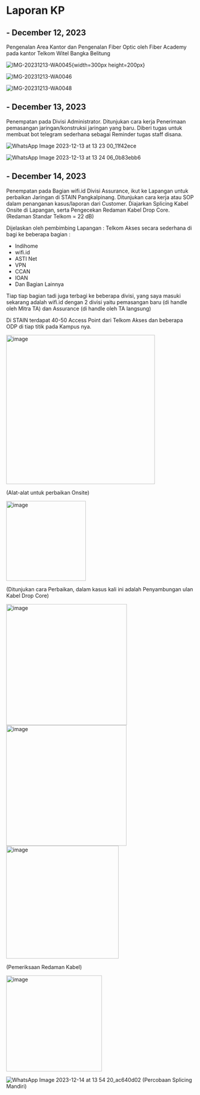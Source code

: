 # Laporan KP

## - December 12, 2023
Pengenalan Area Kantor dan Pengenalan Fiber Optic oleh Fiber Academy pada kantor Telkom Witel Bangka Belitung

![IMG-20231213-WA0045](https://github.com/kikyputraa/Diary_KP/assets/150577938/fe8765a3-2370-48b5-a8f2-025ed64ade58){width=300px height=200px}

![IMG-20231213-WA0046](https://github.com/kikyputraa/Diary_KP/assets/150577938/40b730ad-3525-4df1-b3f7-d5439251f763)

![IMG-20231213-WA0048](https://github.com/kikyputraa/Diary_KP/assets/150577938/d7b4c647-1b14-475d-9f13-f2844448fca2)

## - December 13, 2023
Penempatan pada Divisi Administrator. Ditunjukan cara kerja Penerimaan pemasangan jaringan/konstruksi jaringan yang baru. Diberi tugas untuk membuat bot telegram sederhana sebagai Reminder tugas staff disana.

![WhatsApp Image 2023-12-13 at 13 23 00_11f42ece](https://github.com/kikyputraa/Diary_KP/assets/150577938/64ade2c2-8930-41f3-bbfd-188b2edca91e)

![WhatsApp Image 2023-12-13 at 13 24 06_0b83ebb6](https://github.com/kikyputraa/Diary_KP/assets/150577938/52434122-3b65-4421-84c5-9ceab5e8a961)

## - December 14, 2023
Penempatan pada Bagian wifi.id Divisi Assurance, ikut ke Lapangan untuk perbaikan Jaringan di STAIN Pangkalpinang. Ditunjukan cara kerja atau SOP dalam penanganan kasus/laporan dari Customer. Diajarkan Splicing Kabel Onsite di Lapangan, serta Pengecekan Redaman Kabel Drop Core. (Redaman Standar Telkom = 22 dB)

Dijelaskan oleh pembimbing Lapangan :
Telkom Akses secara sederhana di bagi ke beberapa bagian :

- Indihome 
- wifi.id
- ASTI Net
- VPN
- CCAN
- IOAN
- Dan Bagian Lainnya

Tiap tiap bagian tadi juga terbagi ke beberapa divisi, yang saya masuki sekarang adalah wifi.id dengan 2 divisi yaitu pemasangan baru (di handle oleh Mitra TA) dan Assurance (di handle oleh TA langsung)

Di STAIN terdapat 40-50 Access Point dari Telkom Akses dan beberapa ODP di tiap titik pada Kampus nya.

<img width="398" alt="image" src="https://github.com/kikyputraa/Laporan_KP/assets/150577938/3f45a9b4-2db0-4485-9cd4-4b02cbdfa6da">

(Alat-alat untuk perbaikan Onsite)

<img width="213" alt="image" src="https://github.com/kikyputraa/Laporan_KP/assets/150577938/b6d27b99-1ec7-4879-bd02-709548486519">

(Ditunjukan cara Perbaikan, dalam kasus kali ini adalah Penyambungan ulan Kabel Drop Core)


<img width="323" alt="image" src="https://github.com/kikyputraa/Laporan_KP/assets/150577938/09e0ee02-0003-4d41-ae7f-35640890ab3a">

<img width="322" alt="image" src="https://github.com/kikyputraa/Laporan_KP/assets/150577938/39adb219-a3ee-41f8-bde5-58bac80583a5">

<img width="301" alt="image" src="https://github.com/kikyputraa/Laporan_KP/assets/150577938/83348666-b8fa-4303-9a15-080c88f9c97c">

(Pemeriksaan Redaman Kabel)

<img width="256" alt="image" src="https://github.com/kikyputraa/Laporan_KP/assets/150577938/dd4534be-6562-4526-8a83-358a1d9dab93">


![WhatsApp Image 2023-12-14 at 13 54 20_ac640d02](https://github.com/kikyputraa/Laporan_KP/assets/150577938/05b1bbce-34d5-4a96-a6a2-05f8cdf204fb)
(Percobaan Splicing Mandiri)

